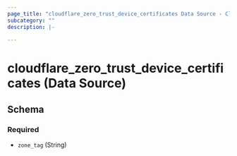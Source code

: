 ```yaml
---
page_title: "cloudflare_zero_trust_device_certificates Data Source - Cloudflare"
subcategory: ""
description: |-
  
---
```


# cloudflare_zero_trust_device_certificates (Data Source)




<!-- schema generated by tfplugindocs -->
## Schema

### Required

- `zone_tag` (String)


